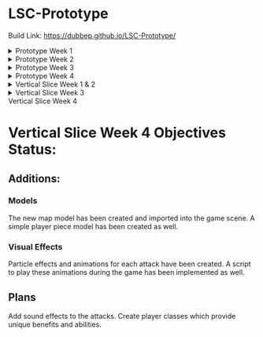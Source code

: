# LSC-Prototype

Build Link:  https://dubbep.github.io/LSC-Prototype/

<details>

<summary>Prototype Week 1</summary>
 
# Prototype Week 1 Objectives Status:


## Spell card Scriptable Object: **In progress**

### What's going well

The scriptable object template has been created. 

The template holds all of the basic information that a card needs.

There is a display script that takes the Card information and displays it on a UI game object in the scene. (Not in current build)

### What’s needs to be done
The cards need to have behaviors that execute their functionality. 

The biggest hurdle with this is organizing this such that it approprietly interacts with the other systems.

Most cards will need a effect range which encompasses a certain number of board spaces relative to the players position.

Each Card that has an effect range needs a unique algorithm to build out those effect ranges. The cards also need a function for their actual effects.

This information has to be sent to a queue which holds all player actions for the round. The queue orders them by their delay value and executes them in that order.

Non attack spells need to be able to implement their unique functionality too such as altering player health or movement range.

spells also need to keep track of and play their visual effects.

## Action Queue & Turn System: **Not Started**

### What needs to be done
The game has a turn system where each player takes an action (moving, cast spell etc.) which needs to be put into a queue or list and then executed in the scene according to the delay of the action such that the action with the shortest delay will be executed first. Once all actions are executed the round ends, a new round begins, and players take actions once more.

Additional implementation such as attacks being interrupted and thus being removed from the queue, actions playing at a reasonable speed rather than being executed instantaneously etc.

## Player Characters: **In progress**

### What's been going well
I’ve largely Identified the information that players need to hold and what methods they need to have to function. These methods just need to be implemented.

### What needs to be done
The most important methods which need to be implemented are:
PrepareCast();
CastSpell();

## Game UI: **In progress**

### What's been going well

Basic attack and move buttons have been added.

move button functionality has been implemented.

### What needs to be done

Once players are capable of casting spells and preforming attacks the attack button needs to be linked

UI to hold information about the player character such as health.

UI to show the Cards a player currently holds.

## Movement System: **In progress**

### What's been going well

A grid system has been implemented which allows for characteres to travel the board via mouse clicks.

The grid system is flexible enough to be customized into unique shapes and is detatched from level geometry. This will allow for unique and interesting environments to be created that don't impact the game board.

Movement range has also been highlighted so that players can see the spaces they are allowed to travel.


### What needs to be done

A breadth first search system needs to be implemented so that characters will calculate the routes to their travel destination through the grid. This will allow for player to animate their movement rather than teleport.

(Optional) Farther into development the grid will need to be compatible with a unique cards functionality which allows players to travers walls. The grid will need to hide certain grid spaces on top of walls until a player activates this ability, and hide these spaces once it is no longer in use.

## Create chest card gacha system: **Not Started**

### What needs to be done

Playeres need to be able to interact with chest objects which occupy certain spaces on the board.

A card gacha system needs to be implemented such that when a chest is opened a random card is returned. This system needs to weigh cards by their rarity to produce expected card drop rates.

</details>











<details>

<summary>Prototype Week 2</summary>
 
# Prototype Week 2 Objectives Status:


## Spell card Scriptable Object: **Implemented**

### What's been going well
The cards are implemented with the round manager to effectively create a system that can be expanded with relative ease

### What’s needs to be done

More cards need to be implemented to create move variety in player actions. Cards also need to have different effect types depending on if the card is an attack spell, or passive spell, or buff spell.

## Action Queue & Turn System: **Implemented**

### What's been going well

The turn systems seems to be functioning as intended with no immediate issues being presented. The code is implemented with the photon unity network such that it is online multiplayer capable.

### What needs to be done

There is no pacing in the execution of player actions. Player actions are meant to take place simultaneously but as it exists now they all complete instantaneously.

There needs to be implementation to show the order which players must act and to show who is acting and what effect their action had on other players.

## Player Characters: **implemented**
### What's been going well

players are fully capable of moving, attacking, taking damage, and dying. All of the basic functionality of players is implemented

### What needs to be done

Players now need to be able to pickup casting crystals which act as a resource for casting spells and attacking.

players need to have expandable hands of spells which change throughout playtime.

## Game UI: **In progress**

### What's been going well

the most integral functions of the ui such as health and the player controls are functional.

### What needs to be done

The ui needs to be cleaned up a little bit.

When directional casting is implemented there needs to be UI created to choose the direction of the cast.

## Movement System: **Implemented**

### What's been going well

Players can move in turn and their movement range is properly displayed.

### What needs to be done

A breadth first search system still needs to be implemented.

players need to be able to pickup casting crystals that will be placed on the board.

player must be able to interact with chest objects which occupy certain spaces on the board.

(Optional) Farther into development the grid will need to be compatible with a unique cards functionality which allows players to travers walls. The grid will need to hide certain grid spaces on top of walls until a player activates this ability, and hide these spaces once it is no longer in use.

## Create chest card gacha system: **Not Started**

### What needs to be done

Playeres need to be able to interact with chest objects which occupy certain spaces on the board.

A card gacha system needs to be implemented such that when a chest is opened a random card is returned. This system needs to weigh cards by their rarity to produce expected card drop rates.

</details>











<details>

<summary>Prototype Week 3</summary>
 
# Prototype Week 3 Objectives Status:


## Spell card Scriptable Object: **Implemented**

### What's been going well
No notable changes have been made to the structure of the cards.

### What’s needs to be done

More cards need to be implemented to create move variety in player actions. Cards also need to have different effect types depending on if the card is an attack spell, or passive spell, or buff spell.

## Action Queue & Turn System: **Implemented**

### What's been going well

Players actions play out in a approprietly timed out sequence that effectively communicates the events of each round and accurately keeps track of player status each round.

### What needs to be done

In a larger map there needs to be more dynamic camera control. Players should be able to see an large enough space around them to understand their surroundings but not so far to make it difficult to see the details.

## Player Characters: **implemented**
### What's been going well

Players are now capable of casting directional spells.

### What needs to be done

Players now need to be able to pickup casting crystals which act as a resource for casting spells and attacking.

players need to have expandable hands of spells which change throughout playtime.

players need to accurately keep track of their spell uses for each card.

## Game UI: **In progress**

### What's been going well

the UI controls for direction casting have been implemented.
### What needs to be done

The ui needs to be cleaned up a little bit.

## Movement System: **Implemented**

### What's been going well

no changes have been made to player movement this week.

### What needs to be done

A breadth first search system still needs to be implemented.

players need to be able to pickup casting crystals that will be placed on the board.

player must be able to interact with chest objects which occupy certain spaces on the board such as chests.

(Optional) Farther into development the grid will need to be compatible with a unique cards functionality which allows players to travers walls. The grid will need to hide certain grid spaces on top of walls until a player activates this ability, and hide these spaces once it is no longer in use.

## Create chest card gacha system: **Not Started**

### What needs to be done

Playeres need to be able to interact with chest objects which occupy certain spaces on the board.

A card gacha system needs to be implemented such that when a chest is opened a random card is returned. This system needs to weigh cards by their rarity to produce expected card drop rates.

</details>






<details>

<summary>Prototype Week 4</summary>
 
# Prototype Week 4 Objectives Status:


## Spell card Scriptable Object: **Implemented**

### What's been going well
Several new cards have been added and implemented totaling 7 functioning cards.

### What’s needs to be done
There needs to be more cards with a better variety of utility to create more interesting and varied gameplay. The Orb Of Confusion card needs to be fixed as well.

It would be ideal to have 16 cards implemented by next build.

## Action Queue & Turn System: **Implemented**

### What's been going well

A notification system has been implemented into the turn system to describe actions as they play out.

### What needs to be done

Spells that have a large range should be taken into account in the camera system. players should be able to see the whole range of their attack if it is large.

The notifications are difficult to read because of how fast they go by. This shoul be adjusted or changed such the the playe manually removes the text.

In a larger map there needs to be more dynamic camera control. Players should be able to see an large enough space around them to understand their surroundings but not so far to make it difficult to see the details.

## Player Characters: **Implemented**
### What's been going well

Players have pseudo statis affects such as being stunned or confused. As such the code for determining the effects of spells has been expanded. This system is currently convoluted and needs to be refined.

### What needs to be done

Players need to wait for a spells cooldown before repeated use to prevent spamming, and spells need to have a limited number of uses.

## Game UI: **Implemented**

### What's been going well
The players card hand can now dynamically add and remove cards.

### What needs to be done
The ui needs to be cleaned up a little bit.

### What needs to be done

A breadth first search system still needs to be implemented.

players need to be able to pickup casting crystals that will be placed on the board.

player must be able to interact with chest objects which occupy certain spaces on the board such as chests.

(Optional) Farther into development the grid will need to be compatible with a unique cards functionality which allows players to travers walls. The grid will need to hide certain grid spaces on top of walls until a player activates this ability, and hide these spaces once it is no longer in use.

## Create chest card gacha system: **Implemented**

### What's been going well
Chests exist on the map which players are able to interact with. When a player lands on a chest they recieve a random cards which is then added to their hand.

### What needs to be done
The system often gives players repeat cards due to the small card pool. Drop rates are also un tested so rates need to be adjusted and card need to be added to make this system more rebust

Instead of just giving a player a random card a menu should appear that gives the player a choice between two random cards.

</details>



<details>

<summary>Vertical Slice Week 1 & 2</summary>
 
# Vertical Slice Week 1 & 2 Objectives Status:

## Additions:

### UI
A wait timer now exists which limits the ammount of time players can take during their planning phase. There is also a new UI element which displays the players who have yet to finish their turn.

### Chests
A card selection screen when a chest is opened which provides the player with a choice of what card to aquire.

### Models
Models have been implemented for the casting crystals and chests.

### Camera
The camera now tracks to the general quadrant that the player is located on in the map.


## Plans
Implement a free camera mode that gives player direct control over the camera.
Implement UI elements to inform the player on the basic funtionality of the game.
Implement UI to display the turn order.
Create a new map model.
Create player piece models.
Add effects to spells so that they have visuals or animations.
Add sound effects to the attacks.
Create player classes which provide unique benefits and abilities.

</details>




<details>

<summary>Vertical Slice Week 3</summary>
 
# Vertical Slice Week 3 Objectives Status:

## Additions:

### UI
Info screen, and turn order UI element have been implemeneted.

### Models
The map layout has been expanded and blocked out. Once the mesh is exported the map geometry will be created.

### Camera
The free camera mode has been implemented.


## Plans
Create a new map model.
Create player piece models.
Add effects to spells so that they have visuals or animations.
Add sound effects to the attacks.
Create player classes which provide unique benefits and abilities.

</details>

<summary>Vertical Slice Week 4</summary>
 
# Vertical Slice Week 4 Objectives Status:

## Additions:

### Models
The new map model has been created and imported into the game scene. A simple player piece model has been created as well.

### Visual Effects
Particle effects and animations for each attack have been created. A script to play these animations during the game has been implemented as well.

## Plans
Add sound effects to the attacks.
Create player classes which provide unique benefits and abilities.

</details>
